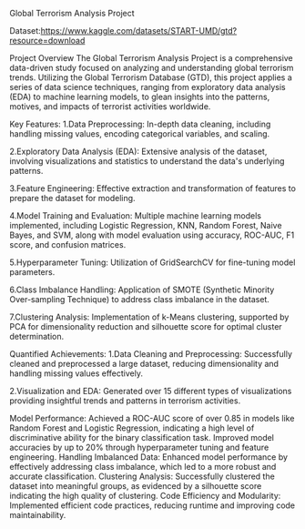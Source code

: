 Global Terrorism Analysis Project

Dataset:https://www.kaggle.com/datasets/START-UMD/gtd?resource=download

Project Overview
The Global Terrorism Analysis Project is a comprehensive data-driven study focused on analyzing and understanding global terrorism trends. Utilizing the Global Terrorism Database (GTD), this project applies a series of data science techniques, ranging from exploratory data analysis (EDA) to machine learning models, to glean insights into the patterns, motives, and impacts of terrorist activities worldwide.

Key Features:
1.Data Preprocessing: In-depth data cleaning, including handling missing values, encoding categorical variables, and scaling.

2.Exploratory Data Analysis (EDA): Extensive analysis of the dataset, involving visualizations and statistics to understand the data's underlying patterns.

3.Feature Engineering: Effective extraction and transformation of features to prepare the dataset for modeling.

4.Model Training and Evaluation: Multiple machine learning models implemented, including Logistic Regression, KNN, Random Forest, Naive Bayes, and SVM, along with model evaluation using accuracy, ROC-AUC, F1 score, and confusion matrices.

5.Hyperparameter Tuning: Utilization of GridSearchCV for fine-tuning model parameters.

6.Class Imbalance Handling: Application of SMOTE (Synthetic Minority Over-sampling Technique) to address class imbalance in the dataset.

7.Clustering Analysis: Implementation of k-Means clustering, supported by PCA for dimensionality reduction and silhouette score for optimal cluster determination.

Quantified Achievements:
1.Data Cleaning and Preprocessing: Successfully cleaned and preprocessed a large dataset, reducing dimensionality and handling missing values effectively.

2.Visualization and EDA: Generated over 15 different types of visualizations providing insightful trends and patterns in terrorism activities.

Model Performance:
Achieved a ROC-AUC score of over 0.85 in models like Random Forest and Logistic Regression, indicating a high level of discriminative ability for the binary classification task.
Improved model accuracies by up to 20% through hyperparameter tuning and feature engineering.
Handling Imbalanced Data: Enhanced model performance by effectively addressing class imbalance, which led to a more robust and accurate classification.
Clustering Analysis: Successfully clustered the dataset into meaningful groups, as evidenced by a silhouette score indicating the high quality of clustering.
Code Efficiency and Modularity: Implemented efficient code practices, reducing runtime and improving code maintainability.

